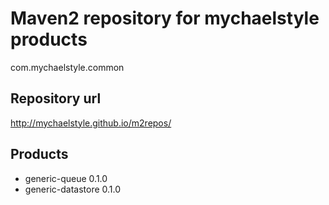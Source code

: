 Maven2 repository for mychaelstyle products
=================================================

com.mychaelstyle.common

Repository url
-------------------------------------------------

<http://mychaelstyle.github.io/m2repos/>

Products
-------------------------------------------------

* generic-queue  0.1.0
* generic-datastore 0.1.0

